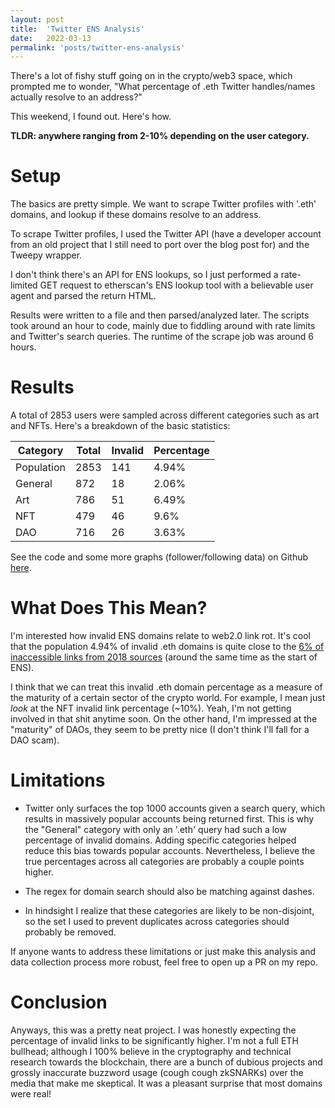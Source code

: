 ```yaml
---
layout: post
title:  'Twitter ENS Analysis'
date:   2022-03-13
permalink: 'posts/twitter-ens-analysis'
---
```


There's a lot of fishy stuff going on in the crypto/web3 space, which prompted me to wonder, "What percentage of .eth Twitter handles/names actually resolve to an address?"

This weekend, I found out. Here's how.

__TLDR: anywhere ranging from 2-10% depending on the user category.__

# Setup

The basics are pretty simple. We want to scrape Twitter profiles with '.eth' domains, and lookup if these domains resolve to an address.

To scrape Twitter profiles, I used the Twitter API (have a developer account from an old project that I still need to port over the blog post for) and the Tweepy wrapper.

I don't think there's an API for ENS lookups, so I just performed a rate-limited GET request to etherscan's ENS lookup tool with a believable user agent and parsed the return HTML.

Results were written to a file and then parsed/analyzed later. The scripts took around an hour to code, mainly due to fiddling around with rate limits and Twitter's search queries. The runtime of the scrape job was around 6 hours.

# Results

A total of 2853 users were sampled across different categories such as art and NFTs. Here's a breakdown of the basic statistics:

| Category     |  Total  |  Invalid  |  Percentage  |
|--------------|---------|-----------|--------------|
| Population   |  2853   |  141      |  4.94%       |
| General      |  872    |  18       |  2.06%       |
| Art          |  786    |  51       |  6.49%       |
| NFT          |  479    |  46       |  9.6%        |
| DAO          |  716    |  26       |  3.63%       |

See the code and some more graphs (follower/following data) on Github [here](https://github.com/WilliamHYZhang/Twitter-ENS-Analysis).

# What Does This Mean?

I'm interested how invalid ENS domains relate to web2.0 link rot. It's cool that the population 4.94% of invalid .eth domains is quite close to the [6% of inaccessible links from 2018 sources](https://www.theverge.com/2021/5/21/22447690/link-rot-research-new-york-times-domain-hijacking) (around the same time as the start of ENS).

I think that we can treat this invalid .eth domain percentage as a measure of the maturity of a certain sector of the crypto world. For example, I mean just _look_ at the NFT invalid link percentage (~10%). Yeah, I'm not getting involved in that shit anytime soon. On the other hand, I'm impressed at the "maturity" of DAOs, they seem to be pretty nice (I don't think I'll fall for a DAO scam).


# Limitations

- Twitter only surfaces the top 1000 accounts given a search query, which results in massively popular accounts being returned first. This is why the "General" category with only an '.eth' query had such a low percentage of invalid domains. Adding specific categories helped reduce this bias towards popular accounts. Nevertheless, I believe the true percentages across all categories are probably a couple points higher.

- The regex for domain search should also be matching against dashes.
  
- In hindsight I realize that these categories are likely to be non-disjoint, so the set I used to prevent duplicates across categories should probably be removed.

If anyone wants to address these limitations or just make this analysis and data collection process more robust, feel free to open up a PR on my repo.

# Conclusion

Anyways, this was a pretty neat project. I was honestly expecting the percentage of invalid links to be significantly higher. I'm not a full ETH bullhead; although I 100% believe in the cryptography and technical research towards the blockchain, there are a bunch of dubious projects and grossly inaccurate buzzword usage (cough cough zkSNARKs) over the media that make me skeptical. It was a pleasant surprise that most domains were real!